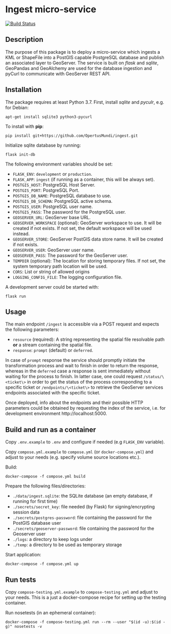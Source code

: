 # Ingest micro-service

[![Build Status](https://ci.dev-1.opertusmundi.eu:9443/api/badges/OpertusMundi/ingest/status.svg?ref=refs/heads/master)](https://ci.dev-1.opertusmundi.eu:9443/OpertusMundi/ingest)

## Description

The purpose of this package is to deploy a micro-service which ingests a KML or ShapeFile into a PostGIS capable PostgreSQL database and publish an associated layer to GeoServer.
The service is built on *flask* and *sqlite*, GeoPandas and GeoAlchemy are used for the database ingestion and pyCurl to communicate with GeoServer REST API.

## Installation

The package requires at least Python 3.7. First, install *sqlite* and *pyculr*, e.g. for Debian:
```
apt-get install sqlite3 python3-pycurl
```
To install with **pip**:
```
pip install git+https://github.com/OpertusMundi/ingest.git
```
Initialize sqlite database by running:
```
flask init-db
```

The following environment variables should be set:
- `FLASK_ENV`: `development` or `production`.
- `FLASK_APP`: `ingest` (if running as a container, this will be always set). 
- `POSTGIS_HOST`: PostgreSQL Host Server.
- `POSTGIS_PORT`: PostgreSQL Port.
- `POSTGIS_DB_NAME`: PostgreSQL database to use.
- `POSTGIS_DB_SCHEMA`: PostgreSQL active schema.
- `POSTGIS_USER`: PostgreSQL user name.
- `POSTGIS_PASS`: The password for the PostgreSQL user.
- `GEOSERVER_URL`: GeoServer base URL.
- `GEOSERVER_WORKSPACE` (optional): GeoServer workspace to use. It will be created if not exists. If not set, the default workspace will be used instead.
- `GEOSERVER_STORE`: GeoServer PostGIS data store name. It will be created if not exists.
- `GEOSERVER_USER`: GeoServer user name.
- `GEOSERVER_PASS`: The password for the GeoServer user.
- `TEMPDIR` (optional): The location for storing temporary files. If not set, the system temporary path location will be used.
- `CORS`: List or string of allowed origins
- `LOGGING_CONFIG_FILE`: The logging configuration file.

A development server could be started with:
```
flask run
```

## Usage

The main endpoint `/ingest` is accessible via a POST request and expects the following parameters:
- `resource` (required): A string representing the spatial file resolvable path **or** a stream containing the spatial file.
- `response`: `prompt` (default) or `deferred`.

In case of `prompt` response the service should promptly initiate the transformation process and wait to finish in order to return the response, whereas in the `deferred` case a response is sent immediately without waiting for the process to finish. In latter case, one could request `/status/\<ticket\>` in order to get the status of the process corresponding to a specific ticket or `/endpoints/\<ticket\>` to retrieve the GeoServer services endpoints associated with the specific ticket.

Once deployed, info about the endpoints and their possible HTTP parameters could be obtained by requesting the index of the service, i.e. for development environment http://localhost:5000.


## Build and run as a container

Copy `.env.example` to `.env` and configure if needed (e.g `FLASK_ENV` variable).

Copy `compose.yml.example` to `compose.yml` (or `docker-compose.yml`) and adjust to your needs (e.g. specify volume source locations etc.).

Build:

    docker-compose -f compose.yml build

Prepare the following files/directories:

   * `./data/ingest.sqlite`:  the SQLite database (an empty database, if running for first time)
   * `./secrets/secret_key`: file needed (by Flask) for signing/encrypting session data
   * `./secrets/postgres-password`: file containing the password for the PostGIS database user
   * `./secrets/geoserver-password`: file containing the password for the Geoserver user
   * `./logs`: a directory to keep logs under
   * `./temp`: a directory to be used as temporary storage

Start application:
    
    docker-compose -f compose.yml up


## Run tests

Copy `compose-testing.yml.example` to `compose-testing.yml` and adjust to your needs. This is a just a docker-compose recipe for setting up the testing container.

Run nosetests (in an ephemeral container):

    docker-compose -f compose-testing.yml run --rm --user "$(id -u):$(id -g)" nosetests -v

